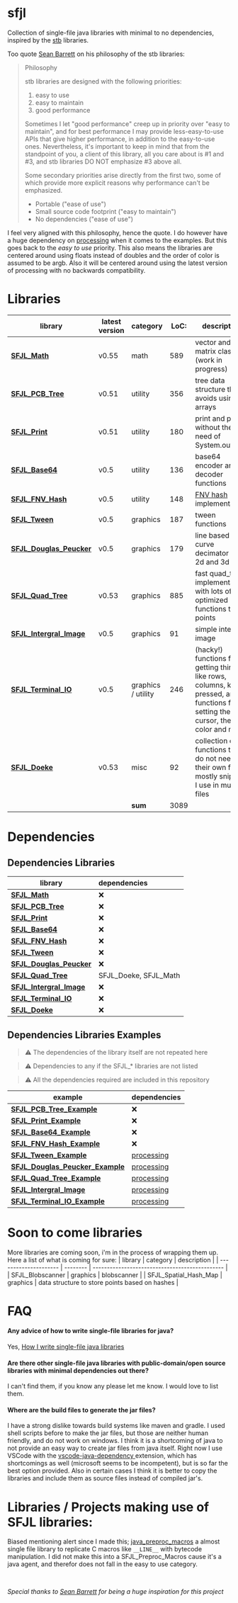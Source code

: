 [SFJL_Java_Tokenizer]:  src/sfjl/SFJL_Java_Tokenizer.java
[SFJL_Quad_Tree]:       src/sfjl/SFJL_Quad_Tree.java
[SFJL_Math]:            src/sfjl/SFJL_Math.java
[SFJL_PCB_Tree]:        src/sfjl/SFJL_PCB_Tree.java
[SFJL_Terminal_IO]:     src/sfjl/SFJL_Terminal_IO.java
[SFJL_Tween]:           src/sfjl/SFJL_Tween.java
[SFJL_Douglas_Peucker]: src/sfjl/SFJL_Douglas_Peucker.java
[SFJL_Print]:           src/sfjl/SFJL_Print.java
[SFJL_FNV_Hash]:        src/sfjl/SFJL_FNV_Hash.java
[SFJL_Base64]:          src/sfjl/SFJL_Base64.java
[SFJL_Doeke]:           src/sfjl/SFJL_Doeke.java
[SFJL_Spatial_Map]:     src/sfjl/SFJL_Spatial_Map.java
[SFJL_Intergral_Image]: src/sfjl/SFJL_Intergral_Image.java

[SFJL_Java_Tokenizer_Ex]:  src/sfjl_examples/SFJL_Java_Tokenizer_Example.java
[SFJL_Quad_Tree_Ex]:       src/sfjl_examples/SFJL_Quad_Tree_Example.java
[SFJL_Math_Ex]:            src/sfjl_examples/SFJL_Math_Example.java
[SFJL_PCB_Tree_Ex]:        src/sfjl_examples/SFJL_PCB_Tree_Example.java
[SFJL_Terminal_IO_Ex]:     src/sfjl_examples/SFJL_Terminal_IO_Example.java
[SFJL_Tween_Ex]:           src/sfjl_examples/SFJL_Tween_Example.java
[SFJL_Douglas_Peucker_Ex]: src/sfjl_examples/SFJL_Douglas_Peucker_Example.java
[SFJL_Print_Ex]:           src/sfjl_examples/SFJL_Print_Example.java
[SFJL_FNV_Hash_Ex]:        src/sfjl_examples/SFJL_FNV_Hash_Example.java
[SFJL_Base64_Ex]:          src/sfjl_examples/SFJL_Base64_Example.java
[SFJL_Doeke_Ex]:           src/sfjl_examples/SFJL_Doeke_Example.java
[SFJL_Spatial_Map_Ex]:     src/sfjl_examples/SFJL_Spatial_Map_Example.java
[SFJL_Intergral_Image_Ex]: src/sfjl/SFJL_Intergral_Image_Example.java


# sfjl
Collection of single-file java libraries with minimal to no dependencies, inspired by the [stb](https://github.com/nothings/stb) libraries.

Too quote [Sean Barrett](http://nothings.org/) on his philosophy of the stb libraries:

> Philosophy
>
> stb libraries are designed with the following priorities:
>
>    1. easy to use
>    2. easy to maintain
>    3. good performance
>
> Sometimes I let "good performance" creep up in priority over "easy to maintain", and for best performance I may provide less-easy-to-use APIs that give higher performance, in addition to the easy-to-use ones. Nevertheless, it's important to keep in mind that from the standpoint of you, a client of this library, all you care about is #1 and #3, and stb libraries DO NOT emphasize #3 above all. 
>
>  Some secondary priorities arise directly from the first two, some of which provide more explicit reasons why performance can't be emphasized.
>
>    - Portable ("ease of use")
>    - Small source code footprint ("easy to maintain")
>    - No dependencies ("ease of use")

I feel very aligned with this philosophy, hence the quote. I do however have a huge dependency on [processing](www.processing.org) when it comes to the examples. But this goes back to the *easy to use* priority. This also means the libraries are centered around using floats instead of doubles and the order of color is assumed to be argb. Also it will be centered around using the latest version of processing with no backwards compatibility.


# Libraries

| library                                          | latest version | category           | LoC: | description                                                                                                                     |
| ------------------------------------------------ | -------------- | ------------------ | ---- | ------------------------------------------------------------------------------------------------------------------------------- |
| **[SFJL_Math][SFJL_Math]**                       | v0.55          | math               | 589  | vector and matrix classes (work in progress)                                                                                    |
| **[SFJL_PCB_Tree][SFJL_PCB_Tree]**               | v0.51          | utility            | 356  | tree data structure that avoids using arrays                                                                                    |
| **[SFJL_Print][SFJL_Print]**                     | v0.51          | utility            | 180  | print and println without the need of System.out                                                                                |
| **[SFJL_Base64][SFJL_Base64]**                   | v0.5           | utility            | 136  | base64 encoder and decoder functions                                                                                            |
| **[SFJL_FNV_Hash][SFJL_FNV_Hash]**               | v0.5           | utility            | 148  | [FNV hash][fnv_link] implementation                                                                                             |
| **[SFJL_Tween][SFJL_Tween]**                     | v0.5           | graphics           | 187  | tween functions                                                                                                                 |
| **[SFJL_Douglas_Peucker][SFJL_Douglas_Peucker]** | v0.5           | graphics           | 179  | line based curve decimator for 2d and 3d                                                                                        |
| **[SFJL_Quad_Tree][SFJL_Quad_Tree]**             | v0.53          | graphics           | 885  | fast quad_tree implementation, with lots of optimized functions to get points                                                   |
| **[SFJL_Intergral_Image][SFJL_Intergral_Image]** | v0.5           | graphics           | 91   | simple intergral image
| **[SFJL_Terminal_IO][SFJL_Terminal_IO]**         | v0.5           | graphics / utility | 246  | (hacky!) functions for getting things like rows, columns, key pressed, and functions for setting the cursor, the color and more |
| **[SFJL_Doeke][SFJL_Doeke]**                     | v0.53          | misc               | 92   | collection of functions that do not need their own file, mostly snippets I use in multiple files                                |
|                                                  |                | **sum**            | 3089 |                                                                                                                                 |

[fnv_link]: http://www.isthe.com/chongo/tech/comp/fnv/


# Dependencies


## Dependencies Libraries
| library                                          | dependencies          |
| ------------------------------------------------ | :-------------------- |
| **[SFJL_Math][SFJL_Math]**                       | &#x274c;              |
| **[SFJL_PCB_Tree][SFJL_PCB_Tree]**               | &#x274c;              |
| **[SFJL_Print][SFJL_Print]**                     | &#x274c;              |
| **[SFJL_Base64][SFJL_Base64]**                   | &#x274c;              |
| **[SFJL_FNV_Hash][SFJL_FNV_Hash]**               | &#x274c;              |
| **[SFJL_Tween][SFJL_Tween]**                     | &#x274c;              |
| **[SFJL_Douglas_Peucker][SFJL_Douglas_Peucker]** | &#x274c;              |
| **[SFJL_Quad_Tree][SFJL_Quad_Tree]**             | SFJL_Doeke, SFJL_Math |
| **[SFJL_Intergral_Image][SFJL_Intergral_Image]** | &#x274c;              |
| **[SFJL_Terminal_IO][SFJL_Terminal_IO]**         | &#x274c;              |
| **[SFJL_Doeke][SFJL_Doeke]**                     | &#x274c;              |

## Dependencies Libraries Examples

> &#x26A0; The dependencies of the library itself are not repeated here

> &#x26A0; Dependencies to any if the SFJL_* libraries are not listed

> &#x26A0; All the dependencies required are included in this repository

| example                                                     | dependencies                     |
| ----------------------------------------------------------- | :------------------------------- |
| **[SFJL_PCB_Tree_Example][SFJL_PCB_Tree_Ex]**               | &#x274c;                         |
| **[SFJL_Print_Example][SFJL_Print_Ex]**                     | &#x274c;                         |
| **[SFJL_Base64_Example][SFJL_Base64_Ex]**                   | &#x274c;                         |
| **[SFJL_FNV_Hash_Example][SFJL_FNV_Hash_Ex]**               | &#x274c;                         |
| **[SFJL_Tween_Example][SFJL_Tween_Ex]**                     | [processing](www.processing.org) |
| **[SFJL_Douglas_Peucker_Example][SFJL_Douglas_Peucker_Ex]** | [processing](www.processing.org) |
| **[SFJL_Quad_Tree_Example][SFJL_Quad_Tree_Ex]**             | [processing](www.processing.org) |
| **[SFJL_Intergral_Image][SFJL_Intergral_Image_Ex]**         | [processing](www.processing.org) |
| **[SFJL_Terminal_IO_Example][SFJL_Terminal_IO_Ex]**         | [processing](www.processing.org) |

<!-- | **[SFJL_Doeke_Example][SFJL_Doeke_Ex]**                     | &#x274c;     | -->
<!-- | **[SFJL_Math_Example][SFJL_Math_Ex]**                       | &#x274c;     | -->


# Soon to come libraries
More libraries are coming soon, i'm in the process of wrapping them up.
Here a list of what is coming for sure:
| library               | category | description                                    |
| --------------------- | -------- | ---------------------------------------------- |
| SFJL_Blobscanner      | graphics | blobscanner                                    |
| SFJL_Spatial_Hash_Map | graphics | data structure to store points based on hashes |



# FAQ
#### Any advice of how to write single-file libraries for java?
Yes, [How I write single-file java libraries](how-to/README.md)

#### Are there other single-file java libraries with public-domain/open source libraries with minimal dependencies out there?
I can't find them, if you know any please let me know. I would love to list them.

#### Where are the build files to generate the jar files?
I have a strong dislike towards build systems like maven and gradle. I used shell scripts before to make the jar files, but those are neither human friendly, and do not work on windows. I think it is a shortcoming of java to not provide an easy way to create jar files from java itself. Right now I use VSCode with the [vscode-java-dependency ](https://github.com/Microsoft/vscode-java-dependency) extension, which has shortcomings as well (microsoft seems to be incompetent), but is so far the best option provided. Also in certain cases I think it is better to copy the libraries and include them as source files instead of compiled jar's.

# Libraries / Projects making use of SFJL libraries:
Biased mentioning alert since I made this;
[java_preproc_macros](https://github.com/clankill3r/java_preproc_macros) a almost single file library to replicate C macros like `__LINE__` with bytecode manipulation. I did not make this into a SFJL_Preproc_Macros cause it's a java agent, and therefor does not fall in the easy to use category. 

<!-- TODO add p5_terminal_graphics -->

<br>

*Special thanks to [Sean Barrett](http://nothings.org/) for being a huge inspiration for this project*

